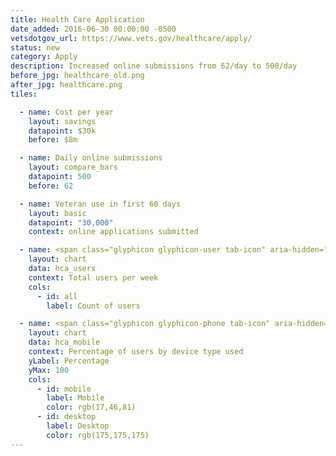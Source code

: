 ```yaml
---
title: Health Care Application
date_added: 2016-06-30 00:00:00 -0500
vetsdotgov_url: https://www.vets.gov/healthcare/apply/
status: new
category: Apply
description: Increased online submissions from 62/day to 500/day
before_jpg: healthcare_old.png
after_jpg: healthcare.png
tiles:

  - name: Cost per year
    layout: savings
    datapoint: $30k
    before: $8m

  - name: Daily online submissions
    layout: compare_bars
    datapoint: 500
    before: 62

  - name: Veteran use in first 60 days
    layout: basic
    datapoint: "30,000"
    context: online applications submitted

  - name: <span class="glyphicon glyphicon-user tab-icon" aria-hidden="true"></span><span>Users</span>
    layout: chart
    data: hca_users
    context: Total users per week
    cols:
      - id: all
        label: Count of users

  - name: <span class="glyphicon glyphicon-phone tab-icon" aria-hidden="true"></span><span>Mobile Usage</span>
    layout: chart
    data: hca_mobile
    context: Percentage of users by device type used
    yLabel: Percentage
    yMax: 100
    cols:
      - id: mobile
        label: Mobile
        color: rgb(17,46,81)
      - id: desktop
        label: Desktop
        color: rgb(175,175,175)
---
```

